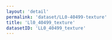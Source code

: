 ```yaml
---
layout: 'detail'
permalink: 'dataset/LL0-40499-texture'
title: 'Ll0_40499_texture'
datasetID: 'LL0_40499_texture'
---
```

